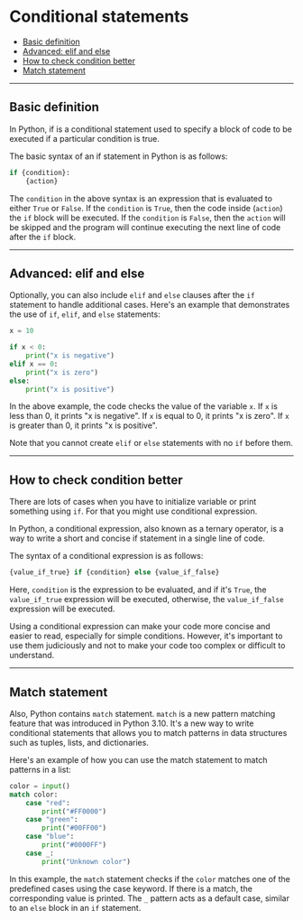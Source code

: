 # Conditional statements

- [Basic definition](#basic-definition-)
- [Advanced: elif and else](#advanced-elif-and-else-)
- [How to check condition better](#how-to-check-condition-better-)
- [Match statement](#match-statement-)

---

## Basic definition ##
In Python, if is a conditional statement used to specify a block of code to be executed if a particular condition is true.

The basic syntax of an if statement in Python is as follows:
```python
if {condition}:
    {action}
```
The `condition` in the above syntax is an expression that is evaluated to either `True` or `False`. If the `condition` is `True`, then the
code inside (`action`) the `if` block will be executed. If the `condition` is `False`, then the `action` will be skipped and the program
will continue executing the next line of code after the `if` block.

---

## Advanced: elif and else ##
Optionally, you can also include `elif` and `else` clauses after the `if` statement to handle additional cases. Here's an example that
demonstrates the use of `if`, `elif`, and `else` statements:
```python
x = 10

if x < 0:
    print("x is negative")
elif x == 0:
    print("x is zero")
else:
    print("x is positive")
```
In the above example, the code checks the value of the variable `x`. If `x` is less than 0, it prints "x is negative". If `x` is equal to 0,
it prints "x is zero". If `x` is greater than 0, it prints "x is positive".

Note that you cannot create `elif` or `else` statements with no `if` before them.

---

## How to check condition better ##
There are lots of cases when you have to initialize variable or print something using `if`. For that you might use conditional expression.

In Python, a conditional expression, also known as a ternary operator, is a way to write a short and concise if statement in a single line
of code.

The syntax of a conditional expression is as follows:
```python
{value_if_true} if {condition} else {value_if_false}
```
Here, `condition` is the expression to be evaluated, and if it's `True`, the `value_if_true` expression will be executed, otherwise, the
`value_if_false` expression will be executed.

Using a conditional expression can make your code more concise and easier to read, especially for simple conditions. However, it's important
to use them judiciously and not to make your code too complex or difficult to understand.

---

## Match statement ##
Also, Python contains `match` statement.
`match` is a new pattern matching feature that was introduced in Python 3.10. It's a new way to write conditional statements that allows you
to match patterns in data structures such as tuples, lists, and dictionaries.

Here's an example of how you can use the match statement to match patterns in a list:
```python
color = input()
match color:
    case "red":
        print("#FF0000")
    case "green":
        print("#00FF00")
    case "blue":
        print("#0000FF")
    case _:
        print("Unknown color")
```
In this example, the `match` statement checks if the `color` matches one of the predefined cases using the case keyword. If there is a
match, the corresponding value is printed. The `_` pattern acts as a default case, similar to an `else` block in an `if` statement.
